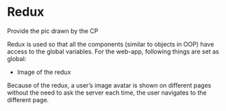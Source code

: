 # Redux #
Provide the pic drawn by the CP

Redux is used so that all the components (similar to objects in OOP) have access to the global variables. For the web-app, following things are set as global:
- Image of the redux 

Because of the redux, a user’s image avatar is shown on different pages without the need to ask the server each time, the user navigates to the different page.
